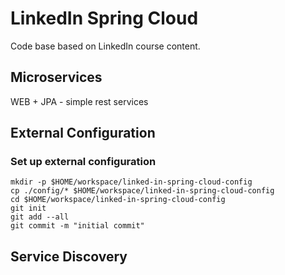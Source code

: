 # LinkedIn Spring Cloud

Code base based on LinkedIn course content.

## Microservices

WEB + JPA - simple rest services

## External Configuration

### Set up external configuration

```shell
mkdir -p $HOME/workspace/linked-in-spring-cloud-config
cp ./config/* $HOME/workspace/linked-in-spring-cloud-config
cd $HOME/workspace/linked-in-spring-cloud-config
git init
git add --all
git commit -m "initial commit"
```

## Service Discovery
